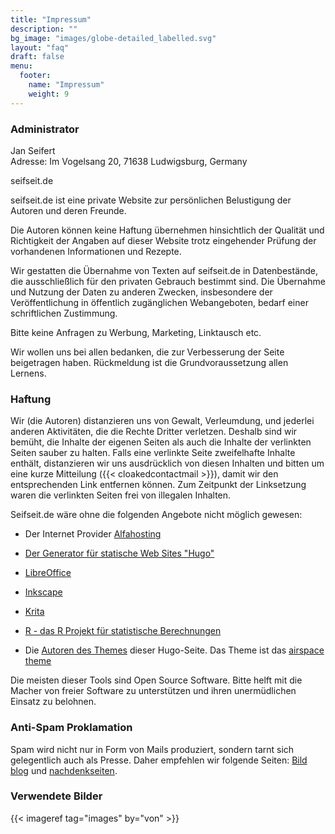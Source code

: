 ```yaml
---
title: "Impressum"
description: ""
bg_image: "images/globe-detailed_labelled.svg"
layout: "faq"
draft: false
menu:
  footer:
    name: "Impressum"
    weight: 9
---
```




### Administrator

Jan Seifert<br/>
Adresse: Im Vogelsang 20, 71638 Ludwigsburg, Germany<br/>

seifseit.de  

seifseit.de ist eine private Website zur persönlichen Belustigung der Autoren und deren Freunde.

Die Autoren können keine Haftung übernehmen hinsichtlich der Qualität und Richtigkeit der Angaben auf dieser Website trotz eingehender Prüfung der vorhandenen Informationen und Rezepte.

Wir gestatten die Übernahme von Texten auf seifseit.de in Datenbestände, die ausschließlich für den privaten Gebrauch bestimmt sind. Die Übernahme und Nutzung der Daten zu anderen Zwecken, insbesondere der Veröffentlichung in öffentlich zugänglichen Webangeboten, bedarf einer schriftlichen Zustimmung.

Bitte keine Anfragen zu Werbung, Marketing, Linktausch etc.

Wir wollen uns bei allen bedanken, die zur Verbesserung der Seite beigetragen haben. Rückmeldung ist die Grundvoraussetzung allen Lernens.



### Haftung

Wir (die Autoren) distanzieren uns von Gewalt, Verleumdung, und jederlei anderen Aktivitäten, die die Rechte Dritter verletzen. Deshalb sind wir bemüht, die Inhalte der eigenen Seiten als auch die Inhalte der verlinkten Seiten sauber zu halten. Falls eine verlinkte Seite zweifelhafte Inhalte enthält, distanzieren wir uns ausdrücklich von diesen Inhalten und bitten um eine kurze Mitteilung ({{< cloakedcontactmail >}}), damit wir den entsprechenden Link entfernen können. Zum Zeitpunkt der Linksetzung waren die verlinkten Seiten frei von illegalen Inhalten.


Seifseit.de wäre ohne die folgenden Angebote nicht möglich gewesen:

* Der Internet Provider [Alfahosting](https://alfahosting.de/)  
  
* [Der Generator für statische Web Sites "Hugo"](https://gohugo.io/)  
* [LibreOffice](https://de.libreoffice.org)  
* [Inkscape](https://inkscape.org)  
* [Krita](https://krita.org)  
* [R - das R Projekt für statistische Berechnungen](http://www.r-project.org/)
* Die [Autoren des Themes](https://gethugothemes.com/) dieser Hugo-Seite. Das Theme ist das [airspace theme](https://github.com/themefisher/airspace-hugo)


Die meisten dieser Tools sind Open Source Software. Bitte helft mit die Macher von freier Software zu unterstützen und ihren unermüdlichen Einsatz zu belohnen.


### Anti-Spam Proklamation

Spam wird nicht nur in Form von Mails produziert, sondern tarnt sich gelegentlich auch als Presse. Daher empfehlen wir folgende Seiten: [Bild blog](www.bildblog.de) und [nachdenkseiten](www.nachdenkseiten.de).



### Verwendete Bilder

{{< imageref  tag="images" by="von" >}}